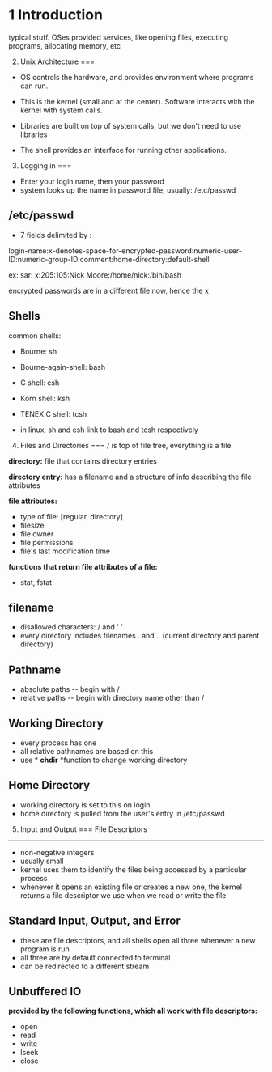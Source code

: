 1 Introduction
===
typical stuff.  OSes provided services, like opening files, executing programs, allocating memory, etc

2. Unix Architecture
===
- OS controls the hardware, and provides environment where programs can run.
- This is the kernel (small and at the center). Software interacts with the kernel with system calls.  
- Libraries are built on top of system calls, but we don't need to use libraries

- The shell provides an interface for running other applications.

3. Logging in
===
- Enter your login name, then your password
- system looks up the name in password file, usually: /etc/passwd

/etc/passwd
---
- 7 fields delimited by :

login-name:x-denotes-space-for-encrypted-password:numeric-user-ID:numeric-group-ID:comment:home-directory:default-shell

ex: sar: x:205:105:Nick Moore:/home/nick:/bin/bash

encrypted passwords are in a different file now, hence the x

Shells
---
common shells:
- Bourne:               sh
- Bourne-again-shell:   bash
- C shell:              csh
- Korn shell:           ksh
- TENEX C shell:        tcsh
  
- in linux, sh and csh link to bash and tcsh respectively
  
4. Files and Directories
===
/ is top of file tree, everything is a file

**directory:**
    file that contains directory entries
    
**directory entry:**
    has a filename and a structure of info describing the file attributes
    
**file attributes:**
- type of file: [regular, directory]
- filesize
- file owner
- file permissions
- file's last modification time
    
**functions that return file attributes of a file:**
- stat, fstat
    
filename
---
- disallowed characters: / and ' '
- every directory includes filenames . and .. (current directory and parent directory)

Pathname
---
- absolute paths -- begin with /
- relative paths -- begin with directory name other than /

Working Directory
---
- every process has one
- all relative pathnames are based on this
- use * **chdir** *function to change working directory

Home Directory
---
- working directory is set to this on login
- home directory is pulled from the user's entry in /etc/passwd

5. Input and Output
===
File Descriptors
---
- non-negative integers
- usually small
- kernel uses them to identify the files being accessed by a particular process
- whenever it opens an existing file or creates a new one, the kernel returns a file descriptor we use when we read or write the file

Standard Input, Output, and Error
---
- these are file descriptors, and all shells open all three whenever a new program is run
- all three are by default connected to terminal
- can be redirected to a different stream

Unbuffered IO
---
**provided by the following functions, which all work with file descriptors:**
- open
- read
- write
- lseek
- close

